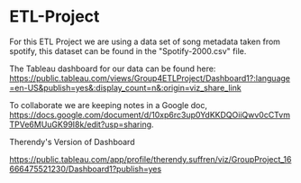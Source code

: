 # ETL-Project

For this ETL Project we are using a data set of song metadata taken from spotify, this dataset can be found in the "Spotify-2000.csv" file.

The Tableau dashboard for our data can be found here: https://public.tableau.com/views/Group4ETLProject/Dashboard1?:language=en-US&publish=yes&:display_count=n&:origin=viz_share_link

To collaborate we are keeping notes in a Google doc, https://docs.google.com/document/d/10xp6rc3up0YdKKDQOiiQwv0cCTvmTPVe6MUuGK99I8k/edit?usp=sharing.


Therendy's Version of Dashboard

https://public.tableau.com/app/profile/therendy.suffren/viz/GroupProject_16666475521230/Dashboard1?publish=yes
